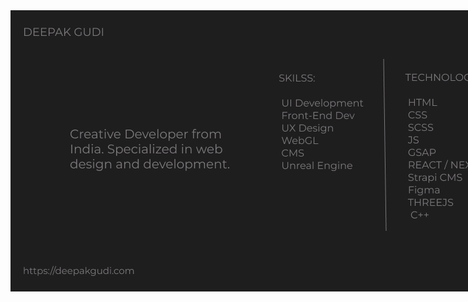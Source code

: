 
<div style="width: 850px; height:450px; border-radius: 50px;">
<img src="https://github.com/deepakgudi-pixel/deepakgudi-pixel/blob/main/image.jpg" style=" width: 100%; height: 100%; object-fit: cover;">
</div>
